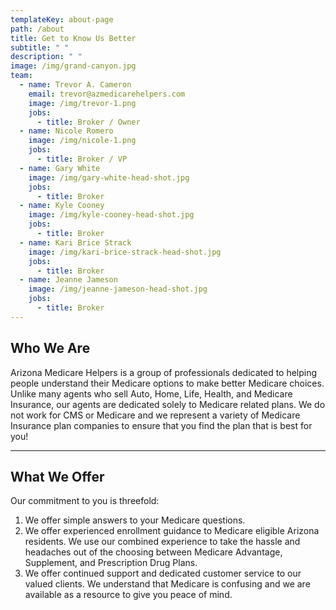 ```yaml
---
templateKey: about-page
path: /about
title: Get to Know Us Better
subtitle: " "
description: " "
image: /img/grand-canyon.jpg
team:
  - name: Trevor A. Cameron
    email: trevor@azmedicarehelpers.com
    image: /img/trevor-1.png
    jobs:
      - title: Broker / Owner
  - name: Nicole Romero
    image: /img/nicole-1.png
    jobs:
      - title: Broker / VP
  - name: Gary White
    image: /img/gary-white-head-shot.jpg
    jobs:
      - title: Broker
  - name: Kyle Cooney
    image: /img/kyle-cooney-head-shot.jpg
    jobs:
      - title: Broker
  - name: Kari Brice Strack
    image: /img/kari-brice-strack-head-shot.jpg
    jobs:
      - title: Broker
  - name: Jeanne Jameson
    image: /img/jeanne-jameson-head-shot.jpg
    jobs:
      - title: Broker
---
```

## Who We Are

Arizona Medicare Helpers is a group of professionals dedicated to helping people understand their Medicare options to make better Medicare choices. Unlike many agents who sell Auto, Home, Life, Health, and Medicare Insurance, our agents are dedicated solely to Medicare related plans. We do not work for CMS or Medicare and we represent a variety of Medicare Insurance plan companies to ensure that you find the plan that is best for you!

- - -

## What We Offer

Our commitment to you is threefold:

1. We offer simple answers to your Medicare questions.
2. We offer experienced enrollment guidance to Medicare eligible Arizona residents. We use our combined experience to take the hassle and headaches out of the choosing between Medicare Advantage, Supplement, and Prescription Drug Plans.
3. We offer continued support and dedicated customer service to our valued clients. We understand that Medicare is confusing and we are available as a resource to give you peace of mind.
